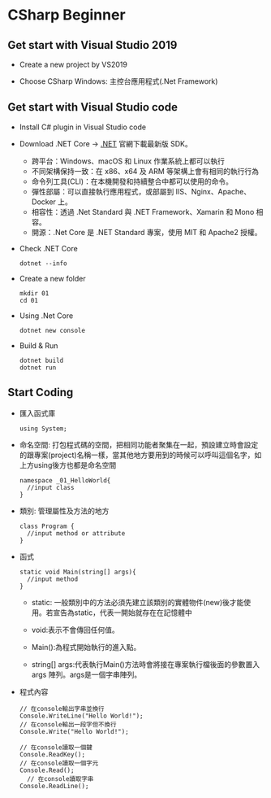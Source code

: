 # CSharp Beginner

## Get start with Visual Studio 2019

- Create a new project by VS2019

- Choose CSharp Windows: 主控台應用程式(.Net Framework)

## Get start with Visual Studio code

- Install C# plugin in Visual Studio code

- Download .NET Core -> [.NET](https://dotnet.microsoft.com/zh-cn/) 官網下載最新版 SDK。

  - 跨平台：Windows、macOS 和 Linux 作業系統上都可以執行
  - 不同架構保持一致：在 x86、x64 及 ARM 等架構上會有相同的執行行為
  - 命令列工具(CLI)：在本機開發和持續整合中都可以使用的命令。
  - 彈性部屬：可以直接執行應用程式，或部屬到 IIS、Nginx、Apache、Docker 上。
  - 相容性：透過 .Net Standard 與 .NET Framework、Xamarin 和 Mono 相容。
  - 開源：.Net Core 是 .NET Standard 專案，使用 MIT 和 Apache2 授權。

- Check .NET Core

  ```shell
  dotnet --info
  ```

- Create a new folder
  ```shell
  mkdir 01
  cd 01
  ```

- Using .Net Core

  ```shell
  dotnet new console
  ```

- Build & Run

  ```shell
  dotnet build
  dotnet run
  ```

## Start Coding

- 匯入函式庫

  ```CSharp
  using System;
  ```

- 命名空間: 打包程式碼的空間，把相同功能者聚集在一起，預設建立時會設定的跟專案(project)名稱一樣，當其他地方要用到的時候可以呼叫這個名字，如上方using後方也都是命名空間

  ```CSharp
  namespace _01_HelloWorld{
    //input class
  }
  ```

- 類別: 管理屬性及方法的地方

  ```CSharp
  class Program {
    //input method or attribute
  }
  ```

- 函式

  ```CSharp
  static void Main(string[] args){
    //input method 
  }
  ```

  - static: 一般類別中的方法必須先建立該類別的實體物件(new)後才能使用。若宣告為static，代表一開始就存在在記憶體中

  - void:表示不會傳回任何值。

  - Main():為程式開始執行的進入點。

  - string[] args:代表執行Main()方法時會將接在專案執行檔後面的參數置入 args 陣列。args是一個字串陣列。

- 程式內容

  ```CSharp
  // 在console輸出字串並換行
  Console.WriteLine("Hello World!");
  // 在console輸出一段字但不換行
  Console.Write("Hello World!");

  // 在console讀取一個鍵
  Console.ReadKey();
  // 在console讀取一個字元
  Console.Read();
    // 在console讀取字串
  Console.ReadLine();
  ```

